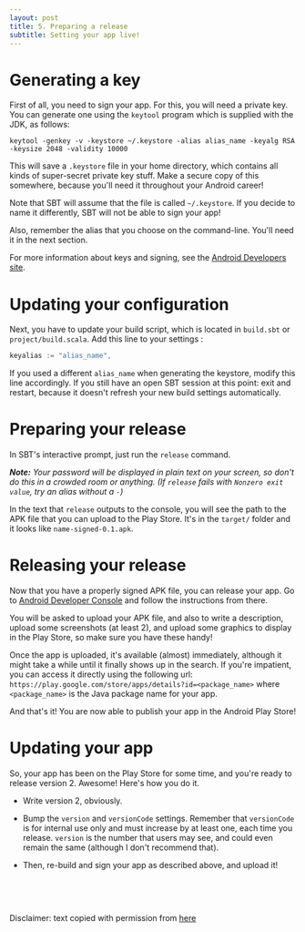 ```yaml
---
layout: post
title: 5. Preparing a release
subtitle: Setting your app live!
---
```


# Generating a key

First of all, you need to sign your app. For this, you will need a private key.
You can generate one using the `keytool` program which is supplied with the
JDK, as follows:

```
keytool -genkey -v -keystore ~/.keystore -alias alias_name -keyalg RSA -keysize 2048 -validity 10000
```

This will save a `.keystore` file in your home directory, which contains all
kinds of super-secret private key stuff. Make a secure copy of this somewhere,
because you'll need it throughout your Android career!

Note that SBT will assume that the file is called `~/.keystore`. If you decide
to name it differently, SBT will not be able to sign your app!

Also, remember the alias that you choose on the command-line. You'll need it in
the next section.

For more information about keys and signing, see the [Android Developers
site](http://developer.android.com/guide/publishing/app-signing.html).

# Updating your configuration

Next, you have to update your build script, which is located in `build.sbt` or
`project/build.scala`. Add this line to your settings :

```scala
keyalias := "alias_name",
```

If you used a different `alias_name` when generating the keystore, modify this
line accordingly. If you still have an open SBT session at this point: exit and
restart, because it doesn't refresh your new build settings automatically.

# Preparing your release

In SBT's interactive prompt, just run the `release` command.

_**Note:** Your password will be displayed in plain text on your screen, so don't do
this in a crowded room or anything. (If `release` fails with
`Nonzero exit value`, try an alias without a `-`)_

In the text that `release` outputs to the console, you will see the path to the
APK file that you can upload to the Play Store. It's in the `target/` folder
and it looks like `name-signed-0.1.apk`.

# Releasing your release

Now that you have a properly signed APK file, you can release your app. Go to
[Android Developer Console](https://play.google.com/apps/publish/) and follow the
instructions from there.

You will be asked to upload your APK file, and also to write a description,
upload some screenshots (at least 2), and upload some graphics to display in
the Play Store, so make sure you have these handy!

Once the app is uploaded, it's available (almost) immediately, although it
might take a while until it finally shows up in the search. If you're
impatient, you can access it directly using the following url:
`https://play.google.com/store/apps/details?id=<package_name>` where `<package_name>`
is the Java package name for your app.

And that's it! You are now able to publish your app in the Android Play Store!

# Updating your app

So, your app has been on the Play Store for some time, and you're ready to
release version 2. Awesome! Here's how you do it.

  * Write version 2, obviously.

  * Bump the `version` and `versionCode` settings. Remember that `versionCode`
    is for internal use only and must increase by at least one, each time you
    release. `version` is the number that users may see, and could even remain the
    same (although I don't recommend that).

  * Then, re-build and sign your app as described above, and upload it!


&nbsp;

&nbsp;

Disclaimer: text copied with permission from [here](http://blog.jqno.nl/howto-release-your-scala-android-app-to-the-m)
